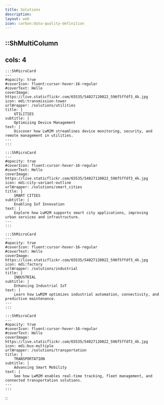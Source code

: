 ```yaml
---
title: Solutions
description:
layout: web
icon: carbon:data-quality-definition
---
```


::ShMultiColumn
---
cols: 4
---

    :::ShMicroCard
    ---
    #opacity: true
    #coverIcon: fluent:cursor-hover-16-regular
    #coverText: Hello
    coverImage: https://live.staticflickr.com/65535/54027120022_596f5ffdf3_4k.jpg
    icon: mdi:transmission-tower
    urlWrapper: /solutions/utilities
    title: |
        UTILITIES 
    subtitle: |
        Optimizing Device Management
    text: |
        Discover how LwM2M streamlines device monitoring, security, and remote management in utilities.
    ---
    :::

    :::ShMicroCard
    ---
    #opacity: true
    #coverIcon: fluent:cursor-hover-16-regular
    #coverText: Hello
    coverImage: https://live.staticflickr.com/65535/54027120022_596f5ffdf3_4k.jpg
    icon: mdi:city-variant-outline
    urlWrapper: /solutions/smart_cities
    title: |
        SMART CITIES 
    subtitle: |
        Enabling IoT Innovation
    text: |
        Explore how LwM2M supports smart city applications, improving urban services and infrastructure.
    ---
    :::

    :::ShMicroCard
    ---
    #opacity: true
    #coverIcon: fluent:cursor-hover-16-regular
    #coverText: Hello
    coverImage: https://live.staticflickr.com/65535/54027120022_596f5ffdf3_4k.jpg
    icon: mdi:factory
    urlWrapper: /solutions/industrial
    title: |
        INDUSTRIAL 
    subtitle: |
        Enhancing Industrial IoT
    text: |
        Learn how LwM2M optimizes industrial automation, connectivity, and predictive maintenance.
    ---
    :::

    :::ShMicroCard
    ---
    #opacity: true
    #coverIcon: fluent:cursor-hover-16-regular
    #coverText: Hello
    coverImage: https://live.staticflickr.com/65535/54027120022_596f5ffdf3_4k.jpg
    icon: mdi:bus-multiple
    urlWrapper: /solutions/transportation
    title: |
        TRANSPORTATION 
    subtitle: |
        Advancing Smart Mobility
    text: |
        See how LwM2M enables real-time tracking, fleet management, and connected transportation solutions.
    ---
    :::

::